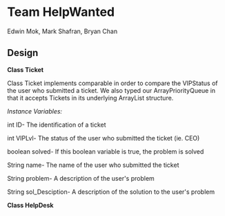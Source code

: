 # Team HelpWanted

Edwin Mok, Mark Shafran, Bryan Chan

## Design

**Class Ticket**

Class Ticket implements comparable in order to compare the VIPStatus of the user who submitted a ticket.  We also typed our ArrayPriorityQueue in that it accepts Tickets in its underlying ArrayList structure.

*Instance Variables:*

int ID- The identification of a ticket

int VIPLvl- The status of the user who submitted the ticket (ie. CEO)

boolean solved- If this boolean variable is true, the problem is solved

String name- The name of the user who submitted the ticket

String problem- A description of the user's problem

String sol_Desciption- A description of the solution to the user's problem

**Class HelpDesk**


